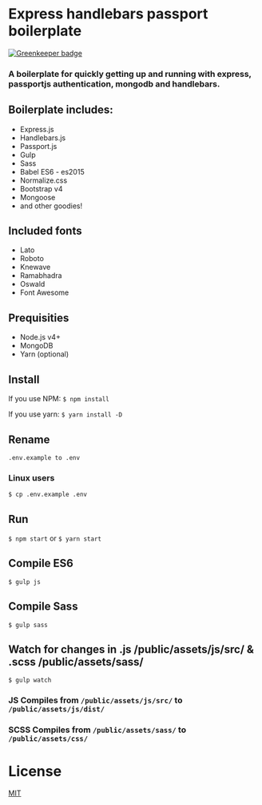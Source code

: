 # Express handlebars passport boilerplate

[![Greenkeeper badge](https://badges.greenkeeper.io/oskaryil/exp-hbs-passport-boilerplate.svg)](https://greenkeeper.io/)

### A boilerplate for quickly getting up and running with express, passportjs authentication, mongodb and handlebars.


## Boilerplate includes:
* Express.js
* Handlebars.js
* Passport.js
* Gulp
* Sass
* Babel ES6 - es2015
* Normalize.css
* Bootstrap v4
* Mongoose
* and other goodies!

## Included fonts
* Lato
* Roboto
* Knewave
* Ramabhadra
* Oswald
* Font Awesome

## Prequisities
* Node.js v4+
* MongoDB
* Yarn (optional)

## Install
If you use NPM:
`$ npm install`

If you use yarn:
`$ yarn install -D`

## Rename
`.env.example to .env`
### Linux users
`$ cp .env.example .env`

## Run
`$ npm start`
or
`$ yarn start`

## Compile ES6
`$ gulp js`

## Compile Sass
`$ gulp sass`

## Watch for changes in .js /public/assets/js/src/ & .scss /public/assets/sass/
`$ gulp watch`

### JS Compiles from `/public/assets/js/src/` to `/public/assets/js/dist/`
### SCSS Compiles from `/public/assets/sass/` to `/public/assets/css/`

# License
[MIT](https://opensource.org/licenses/MIT) 
